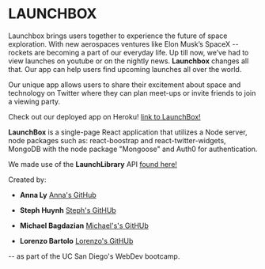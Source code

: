 # LAUNCHBOX

Launchbox brings users together to experience the future of space exploration. With new aerospaces ventures like Elon Musk’s SpaceX -- rockets are becoming a part of our everyday life. Up till now, we’ve had to view launches on youtube or on the nightly news. **Launchbox** changes all that. Our app can help users find upcoming launches all over the world. 

Our unique app allows users to share their excitement about space and technology on Twitter where they can plan meet-ups or invite friends to join a viewing party. 

Check out our deployed app on Heroku! [link to LaunchBox!](http://google.com)

**LaunchBox** is a single-page React application that utilizes a Node server, node packages such as: react-boostrap and react-twitter-widgets, MongoDB with the node package "Mongoose" and Auth0 for authentication. 

We made use of the **LaunchLibrary** API [found here!](https://launchlibrary.net/)


Created by:

* **Anna Ly**
[Anna's GitHub](https://github.com/annatly2)


* **Steph Huynh** 
[Steph's GitHUb](https://github.com/Steph48964)


* **Michael Bagdazian**
[Michael's's GitHUb](https://github.com/mbagdazian)


* **Lorenzo Bartolo** 
[Lorenzo's GitHUb](https://github.com/Bigg-Iron)

-- as part of the UC San Diego's WebDev bootcamp. 
